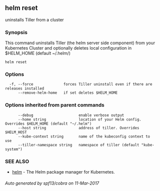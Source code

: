 ## helm reset

uninstalls Tiller from a cluster

### Synopsis



This command uninstalls Tiller (the helm server side component) from your
Kubernetes Cluster and optionally deletes local configuration in
$HELM_HOME (default ~/.helm/)


```
helm reset
```

### Options

```
  -f, --force              forces Tiller uninstall even if there are releases installed
      --remove-helm-home   if set deletes $HELM_HOME
```

### Options inherited from parent commands

```
      --debug                     enable verbose output
      --home string               location of your Helm config. Overrides $HELM_HOME (default "~/.helm")
      --host string               address of tiller. Overrides $HELM_HOST
      --kube-context string       name of the kubeconfig context to use
      --tiller-namespace string   namespace of tiller (default "kube-system")
```

### SEE ALSO
* [helm](helm.md)	 - The Helm package manager for Kubernetes.

###### Auto generated by spf13/cobra on 11-Mar-2017
